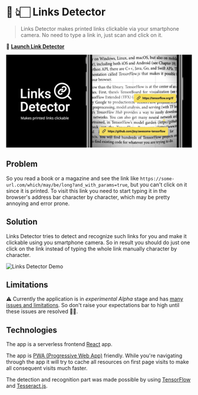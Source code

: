 # 📖 👆🏻 Links Detector

> Links Detector makes printed links clickable via your smartphone camera. No need to type a link in, just scan and click on it.

🚀 [**Launch Link Detector**](https://trekhleb.github.io/links-detector)

[![Links Detector](./public/images/links-detector-banner-bg-black-2.png)](https://trekhleb.github.io/links-detector)

## Problem

So you read a book or a magazine and see the link like `https://some-url.com/which/may/be/long?and_with_params=true`, but you can't click on it since it is printed. To visit this link you need to start typing it in the browser's address bar character by character, which may be pretty annoying and error prone.

## Solution

Links Detector tries to detect and recognize such links for you and make it clickable using you smartphone camera. So in result you should do just one click on the link instead of typing the whole link manually character by character.

![Links Detector Demo](./public/videos/demo-white.gif)

## Limitations

⚠️ Currently the application is in _experimental_ _Alpha_ stage and has [many issues and limitations](https://github.com/trekhleb/links-detector/issues?q=is%3Aopen+is%3Aissue+label%3Aenhancement). So don't raise your expectations bar to high until these issues are resolved 🤷🏻‍.

## Technologies

The app is a serverless frontend [React](https://create-react-app.dev/) app.

The app is [PWA (Progressive Web App)](https://web.dev/progressive-web-apps/) friendly. While you're navigating through the app it will try to cache all resources on first page visits to make all consequent visits much faster.

The detection and recognition part was made possible by using [TensorFlow](https://www.tensorflow.org) and [Tesseract.js](https://github.com/naptha/tesseract.js).
